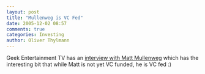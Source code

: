 ```yaml
---
layout: post
title: "Mullenweg is VC Fed"
date: 2005-12-02 08:57
comments: true
categories: Investing
author: Oliver Thylmann
---
```






Geek Entertainment TV has an [interview with Matt Mullenweg](http://www.geekentertainment.tv/2005/11/30/photomatt-mullenweg-shares-his-vc-fed-secrets/) which has the interesting bit that while Matt is not yet VC funded, he is VC fed :)







